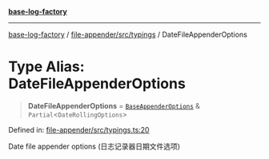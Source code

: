 [**base-log-factory**](../../../../index.md)

***

[base-log-factory](../../../../index.md) / [file-appender/src/typings](../index.md) / DateFileAppenderOptions

# Type Alias: DateFileAppenderOptions

> **DateFileAppenderOptions** = [`BaseAppenderOptions`](BaseAppenderOptions.md) & `Partial`\<`DateRollingOptions`\>

Defined in: [file-appender/src/typings.ts:20](https://github.com/fengxinming/log-base/blob/2c3efcb178d7ddc2410225a9c002fea10b6d1b2d/packages/file-appender/src/typings.ts#L20)

Date file appender options (日志记录器日期文件选项)
